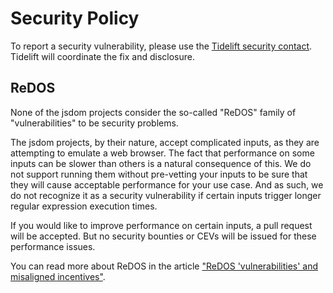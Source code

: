 # Security Policy

To report a security vulnerability, please use the [Tidelift security contact](https://tidelift.com/security). Tidelift will coordinate the fix and disclosure.

## ReDOS

None of the jsdom projects consider the so-called "ReDOS" family of "vulnerabilities" to be security problems.

The jsdom projects, by their nature, accept complicated inputs, as they are attempting to emulate a web browser. The fact that performance on some inputs can be slower than others is a natural consequence of this. We do not support running them without pre-vetting your inputs to be sure that they will cause acceptable performance for your use case. And as such, we do not recognize it as a security vulnerability if certain inputs trigger longer regular expression execution times.

If you would like to improve performance on certain inputs, a pull request will be accepted. But no security bounties or CEVs will be issued for these performance issues.

You can read more about ReDOS in the article ["ReDOS 'vulnerabilities' and misaligned incentives"](https://blog.yossarian.net/2022/12/28/ReDoS-vulnerabilities-and-misaligned-incentives).
